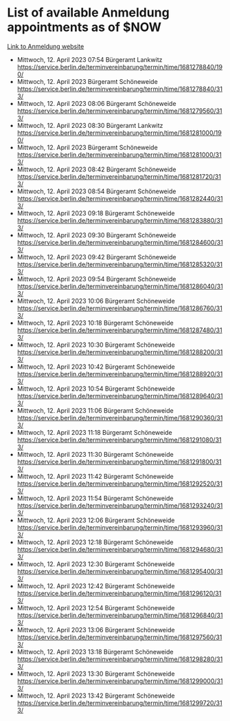 # List of available Anmeldung appointments as of $NOW
[Link to Anmeldung website](https://service.berlin.de/terminvereinbarung/termin/tag.php?termin=1&anliegen[]=120686&dienstleisterlist=122210,122217,327316,122219,327312,122227,327314,122231,327346,122243,327348,122254,122252,329742,122260,329745,122262,329748,122271,327278,122273,327274,122277,327276,330436,122280,327294,122282,327290,122284,327292,122291,327270,122285,327266,122286,327264,122296,327268,150230,329760,122297,327286,122294,327284,122312,329763,122314,329775,122304,327330,122311,327334,122309,327332,317869,122281,327352,122279,329772,122283,122276,327324,122274,327326,122267,329766,122246,327318,122251,327320,122257,327322,122208,327298,122226,327300&herkunft=http%3A%2F%2Fservice.berlin.de%2Fdienstleistung%2F120686%2F)
- Mittwoch, 12. April 2023 07:54 Bürgeramt Lankwitz https://service.berlin.de/terminvereinbarung/termin/time/1681278840/190/
- Mittwoch, 12. April 2023  Bürgeramt Schöneweide https://service.berlin.de/terminvereinbarung/termin/time/1681278840/313/
- Mittwoch, 12. April 2023 08:06 Bürgeramt Schöneweide https://service.berlin.de/terminvereinbarung/termin/time/1681279560/313/
- Mittwoch, 12. April 2023 08:30 Bürgeramt Lankwitz https://service.berlin.de/terminvereinbarung/termin/time/1681281000/190/
- Mittwoch, 12. April 2023  Bürgeramt Schöneweide https://service.berlin.de/terminvereinbarung/termin/time/1681281000/313/
- Mittwoch, 12. April 2023 08:42 Bürgeramt Schöneweide https://service.berlin.de/terminvereinbarung/termin/time/1681281720/313/
- Mittwoch, 12. April 2023 08:54 Bürgeramt Schöneweide https://service.berlin.de/terminvereinbarung/termin/time/1681282440/313/
- Mittwoch, 12. April 2023 09:18 Bürgeramt Schöneweide https://service.berlin.de/terminvereinbarung/termin/time/1681283880/313/
- Mittwoch, 12. April 2023 09:30 Bürgeramt Schöneweide https://service.berlin.de/terminvereinbarung/termin/time/1681284600/313/
- Mittwoch, 12. April 2023 09:42 Bürgeramt Schöneweide https://service.berlin.de/terminvereinbarung/termin/time/1681285320/313/
- Mittwoch, 12. April 2023 09:54 Bürgeramt Schöneweide https://service.berlin.de/terminvereinbarung/termin/time/1681286040/313/
- Mittwoch, 12. April 2023 10:06 Bürgeramt Schöneweide https://service.berlin.de/terminvereinbarung/termin/time/1681286760/313/
- Mittwoch, 12. April 2023 10:18 Bürgeramt Schöneweide https://service.berlin.de/terminvereinbarung/termin/time/1681287480/313/
- Mittwoch, 12. April 2023 10:30 Bürgeramt Schöneweide https://service.berlin.de/terminvereinbarung/termin/time/1681288200/313/
- Mittwoch, 12. April 2023 10:42 Bürgeramt Schöneweide https://service.berlin.de/terminvereinbarung/termin/time/1681288920/313/
- Mittwoch, 12. April 2023 10:54 Bürgeramt Schöneweide https://service.berlin.de/terminvereinbarung/termin/time/1681289640/313/
- Mittwoch, 12. April 2023 11:06 Bürgeramt Schöneweide https://service.berlin.de/terminvereinbarung/termin/time/1681290360/313/
- Mittwoch, 12. April 2023 11:18 Bürgeramt Schöneweide https://service.berlin.de/terminvereinbarung/termin/time/1681291080/313/
- Mittwoch, 12. April 2023 11:30 Bürgeramt Schöneweide https://service.berlin.de/terminvereinbarung/termin/time/1681291800/313/
- Mittwoch, 12. April 2023 11:42 Bürgeramt Schöneweide https://service.berlin.de/terminvereinbarung/termin/time/1681292520/313/
- Mittwoch, 12. April 2023 11:54 Bürgeramt Schöneweide https://service.berlin.de/terminvereinbarung/termin/time/1681293240/313/
- Mittwoch, 12. April 2023 12:06 Bürgeramt Schöneweide https://service.berlin.de/terminvereinbarung/termin/time/1681293960/313/
- Mittwoch, 12. April 2023 12:18 Bürgeramt Schöneweide https://service.berlin.de/terminvereinbarung/termin/time/1681294680/313/
- Mittwoch, 12. April 2023 12:30 Bürgeramt Schöneweide https://service.berlin.de/terminvereinbarung/termin/time/1681295400/313/
- Mittwoch, 12. April 2023 12:42 Bürgeramt Schöneweide https://service.berlin.de/terminvereinbarung/termin/time/1681296120/313/
- Mittwoch, 12. April 2023 12:54 Bürgeramt Schöneweide https://service.berlin.de/terminvereinbarung/termin/time/1681296840/313/
- Mittwoch, 12. April 2023 13:06 Bürgeramt Schöneweide https://service.berlin.de/terminvereinbarung/termin/time/1681297560/313/
- Mittwoch, 12. April 2023 13:18 Bürgeramt Schöneweide https://service.berlin.de/terminvereinbarung/termin/time/1681298280/313/
- Mittwoch, 12. April 2023 13:30 Bürgeramt Schöneweide https://service.berlin.de/terminvereinbarung/termin/time/1681299000/313/
- Mittwoch, 12. April 2023 13:42 Bürgeramt Schöneweide https://service.berlin.de/terminvereinbarung/termin/time/1681299720/313/
